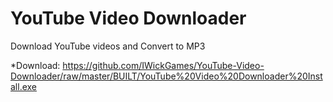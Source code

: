 # YouTube Video Downloader
 Download YouTube videos and Convert to MP3

*Download: https://github.com/IWickGames/YouTube-Video-Downloader/raw/master/BUILT/YouTube%20Video%20Downloader%20Install.exe
